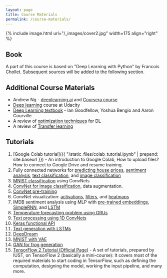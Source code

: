 ```yaml
---
layout: page
title: Course Materials
permalink: /course-materials/
---
```


{% include image.html url="/_images/cover2.jpg" width=175 align="right" %}

## Book

A part of this course is based on "Deep Learning with Python" by Francois Chollet.
Subsequent sources will be added to the following section.
 
## Additional Course Materials

* Andrew Ng - [deeplearning.ai](www.deeplearning.ai) and [Coursera course](https://www.coursera.org/specializations/deep-learning)
* [Deep learning](https://eu.udacity.com/course/deep-learning--ud730) course at Udacity
* [Deep Learning textbook](https://www.deeplearningbook.org/) - Ian Goodfellow, Yoshua Bengio and Aaron Courville  
* A review of [optimization techniques](http://ruder.io/optimizing-gradient-descent/) for DL 
* A review of [Transfer learning](http://ruder.io/transfer-learning/)

## Tutorials

1. [Google Colab tutorial]({{ "/static_files/colab_tutorial.ipynb" | prepend: site.baseurl }}) - An introduction to Google Colab, How to upload files? How to connect to Google Drive and resume training.
2. Fully connected networks for [predicting house prices](https://colab.research.google.com/drive/1NBpidkDFWrUhTNdI1TBbbxyXssL75Jnk), [sentiment analysis](https://colab.research.google.com/drive/17lbQlcRsVJ9ieDxw2TDCuzbdRxim02VG), [text classification](https://colab.research.google.com/drive/1B0Eh_MREts7OYmvqDcd6h4tGjLAIXLn8), and [image classification](https://colab.research.google.com/drive/1JRGkW36la93hyaMucSLStNIT1kEWB58J) 
3. [MNIST classification](https://colab.research.google.com/drive/1iUuMLTMwP-aeErP6ZKueAiBKXJ5CLNcV) using ConvNets
4. [ConvNet for image classification](https://colab.research.google.com/drive/18DnD2UAy-YaZkPrlAK2VU3OyDuhYfp9w), data augmentation.
5. [ConvNet pre-training](https://colab.research.google.com/drive/1pzTmkKlins9jfx-wsqoD7cd0b5kngQm4)
6. ConvNet visualization: [activations](https://colab.research.google.com/drive/1iUuMLTMwP-aeErP6ZKueAiBKXJ5CLNcV), [filters](https://colab.research.google.com/drive/1jNZduDcpwzMDiJhEFgi9SXOl0H18wlRU), and [heatmaps](https://colab.research.google.com/drive/1KcuedaFFXfC2P_22o0kfzr2RXHqtp36v)
7. IMDB sentiment analysis using MLP with [pre-trained embeddings](https://colab.research.google.com/drive/14V0J84Rt8QV4WyXTcuKoGA9kGaXm3dCl), [SimpleRNN](https://colab.research.google.com/drive/19uixuq1La87tDmOww4eeYvU-zFRIOZOB), and [LSTM](https://colab.research.google.com/drive/11bS52AEXjk78WayKOV92adMq0J9HzM0k)
8. [Temperature forecasting problem using GRUs](https://colab.research.google.com/drive/1-vq2Xjzf-ddkhpolws3mzjDnvkBHv-4R)
9. [Text processing using 1D ConvNets](https://colab.research.google.com/drive/1rVDTKblIemh2Qlgg_ApCsAwjHG4n43E_)
10. [Keras functional API](https://colab.research.google.com/drive/1C_TR5c-WvMJE3cJSgeSCgqidqiW5XydB)
11. [Text generation with LSTMs](https://colab.research.google.com/drive/1Z3TrPzRtyBnyGfJCejIPV4tzvz1Gpx_u)
12. [DeepDream](https://colab.research.google.com/drive/1x5mR8poWGahWegYgYQZlxYOgwONjNAXc)
13. [MNIST with VAE](https://colab.research.google.com/drive/1QGjUO2np6HBbbjm2Nbof885DN4IFY1dw)
14. [GAN for frog generation](https://colab.research.google.com/drive/1XREv3bgx0YZ8cyUEfKLvS7GfL2dYBwfT)
15. [TensorFlow 2 Tutorial (Official Page)](https://github.com/iust-deep-learning/tensorflow-2-tutorial) - A set of tutorials, prepared by IUST, on TensorFlow 2 (basically a mini-course): It covers most of the required materials to start coding in TensorFlow, such as defining the computation, designing the model, working the input pipeline, and many more.